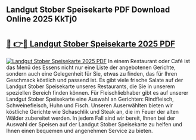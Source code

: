 ## Landgut Stober Speisekarte PDF Download Online 2025 KkTj0

# <h2><a href="http://gcak2g.nevu.top/?p=Landgut+Stober+Speisekarte">🔗 👉🔴 Landgut Stober Speisekarte 2025 PDF</a></h2>

[![Landgut Stober Speisekarte 2025 PDF](https://i.imgur.com/dBaPXMq.png)](http://gcak2g.nevu.top/?p=Landgut+Stober+Speisekarte)
In einem Restaurant oder Café ist das Menü des Essens nicht nur eine Liste der angebotenen Gerichte, sondern auch eine Gelegenheit für Sie, etwas zu finden, das für Ihren Geschmack köstlich und passend ist. Es gibt viele frische Salate auf der Landgut Stober Speisekarte unseres Restaurants, die Sie in unserem speziellen Bereich finden können. Für Fleischliebhaber gibt es auf unserer Landgut Stober Speisekarte eine Auswahl an Gerichten: Rindfleisch, Schweinefleisch, Huhn und Fisch. Unseren Auserwählten bieten wir köstliche Gerichte wie Schaschlik und Steak an, die im Feuer der alten Wälder zubereitet werden. In jedem Fall sind wir bereit, Ihnen bei der Auswahl der Speisen auf der Landgut Stober Speisekarte zu helfen und Ihnen einen bequemen und angenehmen Service zu bieten.
